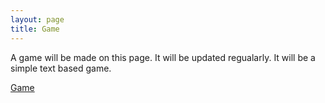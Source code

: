 ```yaml
---
layout: page
title: Game
---
```


A game will be made on this page. It will be updated regualarly. It will be a simple text based game.

<a href="https://lememe-1337.github.io/game.html/">Game</a>

